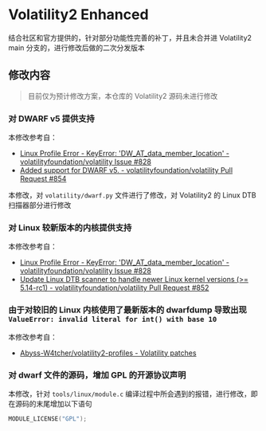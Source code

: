 # Volatility2 Enhanced

结合社区和官方提供的，针对部分功能性完善的补丁，并且未合并进 Volatility2 main 分支的，进行修改后做的二次分发版本

## 修改内容

> 目前仅为预计修改方案，本仓库的 Volatility2 源码未进行修改

### 对 DWARF v5 提供支持

本修改参考自：

- [Linux Profile Error - KeyError: 'DW_AT_data_member_location' - volatilityfoundation/volatility Issue #828](https://github.com/volatilityfoundation/volatility/issues/828)
- [Added support for DWARF v5. - volatilityfoundation/volatility Pull Request #854](https://github.com/volatilityfoundation/volatility/pull/854)

本修改，对 `volatility/dwarf.py` 文件进行了修改，对 Volatility2 的 Linux DTB 扫描器部分进行修改

### 对 Linux 较新版本的内核提供支持

本修改参考自：

- [Linux Profile Error - KeyError: 'DW_AT_data_member_location' - volatilityfoundation/volatility Issue #828](https://github.com/volatilityfoundation/volatility/issues/828)
- [Update Linux DTB scanner to handle newer Linux kernel versions (>= 5.14-rc1) - volatilityfoundation/volatility Pull Request #852](https://github.com/volatilityfoundation/volatility/pull/852)

### 由于对较旧的 Linux 内核使用了最新版本的 **dwarfdump** 导致出现 `ValueError: invalid literal for int() with base 10`

本修改参考自：

- [Abyss-W4tcher/volatility2-profiles - Volatility patches](https://github.com/Abyss-W4tcher/volatility2-profiles?tab=readme-ov-file#volatility-patches)

### 对 dwarf 文件的源码，增加 GPL 的开源协议声明

本修改，针对 `tools/linux/module.c` 编译过程中所会遇到的报错，进行修改，即在源码的末尾增加以下语句

```c
MODULE_LICENSE("GPL");
```

